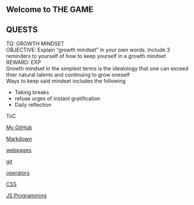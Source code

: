 ## Welcome to THE GAME
<h2> QUESTS </h2>
  TQ: GROWTH MINDSET
    <br>OBJECTIVE: Explain “growth mindset” in your own words. Include 3 reminders to yourself of how to keep yourself in a growth mindset
    <br>REWARD: EXP
    <br>Growth mindset in the simplest terms is the idealology that one can exceed thier natural talents and continuing to grow oneself 
   <br> Ways to keep said mindset includes the following
    <ul>
  <li>Taking breaks</li>
  <li>refuse urges of instant gratification</li>
  <li>Daily reflection</li>
   </ul>

ToC <br>

  [My GitHub](https://github.com/P0PT4R7) <br> 
  
  [Markdown](https://p0pt4r7.github.io/markdown) <br> 
  
  [webpages](https://p0pt4r7.github.io/structure-webpages) <br> 
  
  [git](https://p0pt4r7.github.io/revisions-cloud) <br> 
  
  [operators](https://p0pt4r7.github.io/operators) <br> 
  
  [CSS](https://p0pt4r7.github.io/CSS) <br> 
  
  [JS Programming](https://p0pt4r7.github.io/programming)
  
